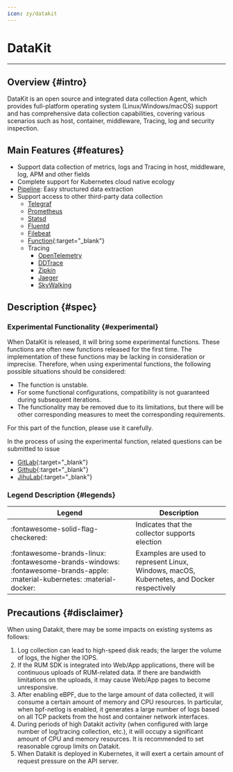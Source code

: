 ```yaml
---
icon: zy/datakit
---
```


# DataKit
---

## Overview {#intro}

DataKit is an open source and integrated data collection Agent, which provides full-platform operating system (Linux/Windows/macOS) support and has comprehensive data collection capabilities, covering various scenarios such as host, container, middleware, Tracing, log and security inspection.

## Main Features {#features}

- Support data collection of metrics, logs and Tracing in host, middleware, log, APM and other fields
- Complete support for Kubernetes cloud native ecology
- [Pipeline](../pipeline/index.md): Easy structured data extraction
- Support access to other third-party data collection
    - [Telegraf](../integrations/telegraf.md)
    - [Prometheus](../integrations/prom.md)
    - [Statsd](../integrations/statsd.md)
    - [Fluentd](../integrations/logstreaming.md)
    - [Filebeat](../integrations/beats_output.md)
    - [Function](https://func.<<<custom_key.brand_main_domain>>>/doc/practice-write-data-via-datakit/){:target="_blank"}
    - Tracing
        - [OpenTelemetry](../integrations/opentelemetry.md)
        - [DDTrace](../integrations/ddtrace.md)
        - [Zipkin](../integrations/zipkin.md)
        - [Jaeger](../integrations/jaeger.md)
        - [SkyWalking](../integrations/skywalking.md)

## Description {#spec}

### Experimental Functionality {#experimental}

When DataKit is released, it will bring some experimental functions. These functions are often new functions released for the first time. The implementation of these functions may be lacking in consideration or imprecise. Therefore, when using experimental functions, the following possible situations should be considered:

- The function is unstable.
- For some functional configurations, compatibility is not guaranteed during subsequent iterations.
- The functionality may be removed due to its limitations, but there will be other corresponding measures to meet the corresponding requirements.

For this part of the function, please use it carefully.

In the process of using the experimental function, related questions can be submitted to issue

- [GitLab](https://gitlab.jiagouyun.com/cloudcare-tools/datakit/-/issues/new?issue%5Bmilestone_id%5D=){:target="_blank"}
- [Github](https://github.com/GuanceCloud/datakit/issues/new){:target="_blank"}
- [JihuLab](https://jihulab.com/guance-cloud/datakit/-/issues/new){:target="_blank"}

### Legend Description {#legends}

| Legend                                                                                                                       | Description                                                          |
| ---                                                                                                                        | ---                                                           |
| :fontawesome-solid-flag-checkered:                                                                                         | Indicates that the collector supports election                                          |
| :fontawesome-brands-linux: :fontawesome-brands-windows: :fontawesome-brands-apple: :material-kubernetes: :material-docker: | Examples are used to represent Linux, Windows, macOS, Kubernetes, and Docker respectively |

## Precautions {#disclaimer}

When using Datakit, there may be some impacts on existing systems as follows:

1. Log collection can lead to high-speed disk reads; the larger the volume of logs, the higher the IOPS.
1. If the RUM SDK is integrated into Web/App applications, there will be continuous uploads of RUM-related data. If there are bandwidth limitations on the uploads, it may cause Web/App pages to become unresponsive.
1. After enabling eBPF, due to the large amount of data collected, it will consume a certain amount of memory and CPU resources. In particular, when bpf-netlog is enabled, it generates a large number of logs based on all TCP packets from the host and container network interfaces.
1. During periods of high Datakit activity (when configured with large number of log/tracing collection, etc.), it will occupy a significant amount of CPU and memory resources. It is recommended to set reasonable cgroup limits on Datakit.
1. When Datakit is deployed in Kubernetes, it will exert a certain amount of request pressure on the API server.
